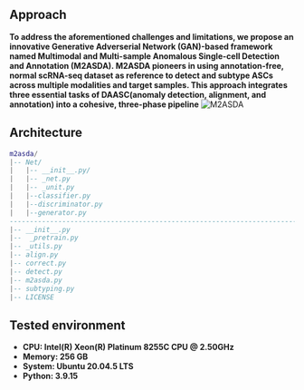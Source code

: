 ## Approach
__To address the aforementioned challenges and limitations, we propose an innovative Generative Adverserial Network (GAN)-based framework named Multimodal and Multi-sample Anomalous Single-cell Detection and Annotation (M2ASDA). M2ASDA pioneers in using annotation-free, normal scRNA-seq dataset as reference to detect and subtype ASCs across multiple modalities and target samples. This approach integrates three essential tasks of DAASC(anomaly detection, alignment, and annotation) into a cohesive, three-phase pipeline__
![M2ASDA](https://github.com/kAI-swa/M2ASDA/assets/146005327/47b49595-a954-45a0-a47f-7909e7b93da8)

## Architecture
```lua
m2asda/
|-- Net/
|   |-- __init__.py/
|   |-- _net.py
|   |-- _unit.py
|   |--classifier.py
|   |--discriminator.py
|   |--generator.py
---------------------------------------------------------------------------------------------------------------------------------------------------------------------------------------
|-- __init__.py
|--  _pretrain.py
|-- _utils.py
|-- align.py
|-- correct.py
|-- detect.py
|-- m2asda.py
|-- subtyping.py
|-- LICENSE
```

## Tested environment
- **CPU: Intel(R) Xeon(R) Platinum 8255C CPU @ 2.50GHz**
- **Memory: 256 GB**
- **System: Ubuntu 20.04.5 LTS**
- **Python: 3.9.15**

